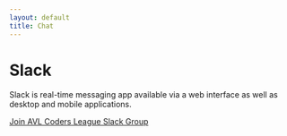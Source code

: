 ```yaml
---
layout: default
title: Chat
---
```


# Slack

Slack is real-time messaging app available via a web interface as well as desktop and mobile applications.

[Join AVL Coders League Slack Group](https://join.slack.com/t/avlcoders/shared_invite/zt-mnmk3u0z-A4NF_ED3DpSbsjrEa6swww)

